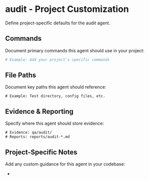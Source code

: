 # audit - Project Customization

Define project-specific defaults for the audit agent.

## Commands

Document primary commands this agent should use in your project:

```bash
# Example: Add your project's specific commands
```

## File Paths

Document key paths this agent should reference:

```
# Example: Test directory, config files, etc.
```

## Evidence & Reporting

Specify where this agent should store evidence:

```
# Evidence: qa/audit/
# Reports: reports/audit-*.md
```

## Project-Specific Notes

Add any custom guidance for this agent in your codebase:

- 
